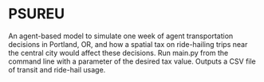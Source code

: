 # PSUREU

An agent-based model to simulate one week of agent transportation decisions in Portland, OR, and how a spatial tax on ride-hailing trips near the central city would affect these decisions. Run main.py from the command line with a parameter of the desired tax value. Outputs a CSV file of transit and ride-hail usage. 
